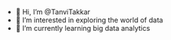 - 👋 Hi, I’m @TanviTakkar
- 👀 I’m interested in exploring the world of data
- 🌱 I’m currently learning big data analytics 

<!---
TanviTakkar/TanviTakkar is a ✨ special ✨ repository because its `README.md` (this file) appears on your GitHub profile.
You can click the Preview link to take a look at your changes.
--->
